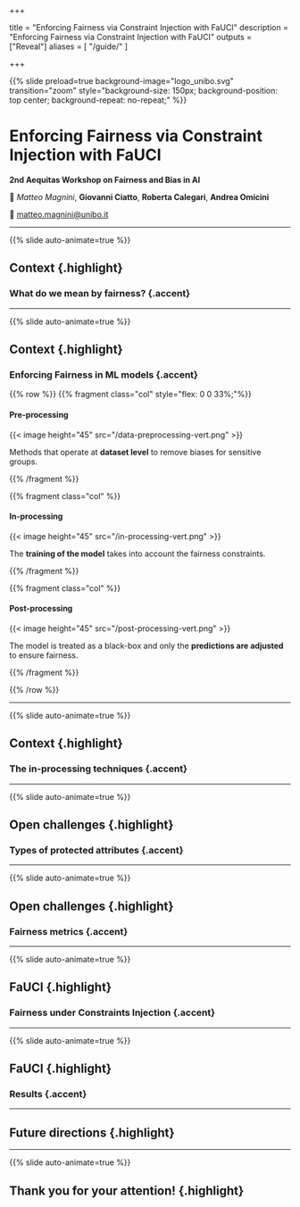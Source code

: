  
+++

title = "Enforcing Fairness via Constraint Injection with FaUCI"
description = "Enforcing Fairness via Constraint Injection with FaUCI"
outputs = ["Reveal"]
aliases = [
    "/guide/"
]

+++

{{% slide preload=true background-image="logo_unibo.svg" transition="zoom" style="background-size: 150px; background-position: top center; background-repeat: no-repeat;" %}}

# Enforcing Fairness via Constraint Injection with FaUCI
**2nd Aequitas Workshop on Fairness and Bias in AI**

🎤 *Matteo Magnini*, **Giovanni Ciatto**, **Roberta Calegari**, **Andrea Omicini**

📧 [matteo.magnini@unibo.it](mailto:gianluca.aguzzi@unibo.it)

---

{{% slide auto-animate=true %}}
## Context {.highlight}
### What do we mean by fairness? {.accent}


---

{{% slide auto-animate=true %}}
## Context {.highlight}
### Enforcing Fairness in ML models {.accent}
{{% row %}}
{{% fragment class="col" style="flex: 0 0 33%;"%}} 
#### Pre-processing

{{< image height="45" src="/data-preprocessing-vert.png" >}}

Methods that operate at **dataset level** to remove biases for sensitive groups.

{{% /fragment %}}

{{% fragment class="col" %}} 
#### In-processing

{{< image height="45" src="/in-processing-vert.png" >}}

The **training of the model** takes into account the fairness constraints.

{{% /fragment %}}

{{% fragment class="col" %}} 
#### Post-processing

{{< image height="45" src="/post-processing-vert.png" >}}

The model is treated as a black-box and only the **predictions are adjusted** to ensure fairness.

{{% /fragment %}}

{{% /row %}}

---

{{% slide auto-animate=true %}}
## Context {.highlight}
### The in-processing techniques {.accent}

---
    
{{% slide auto-animate=true %}}
## Open challenges {.highlight}
### Types of protected attributes {.accent}

---

{{% slide auto-animate=true %}}
## Open challenges {.highlight}
### Fairness metrics {.accent}

---

{{% slide auto-animate=true %}}
## FaUCI {.highlight}
### Fairness under Constraints Injection {.accent}

---

{{% slide auto-animate=true %}}
## FaUCI {.highlight}
### Results {.accent}

---

## Future directions {.highlight}


---

{{% slide auto-animate=true %}}
## Thank you for your attention! {.highlight}